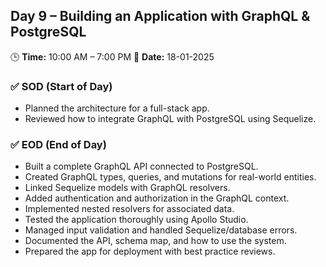 
## **Day 9 – Building an Application with GraphQL & PostgreSQL**

🕒 **Time:** 10:00 AM – 7:00 PM
📆 **Date:** 18-01-2025

### ✅ SOD (Start of Day)

* Planned the architecture for a full-stack app.
* Reviewed how to integrate GraphQL with PostgreSQL using Sequelize.

### ✅ EOD (End of Day)

* Built a complete GraphQL API connected to PostgreSQL.
* Created GraphQL types, queries, and mutations for real-world entities.
* Linked Sequelize models with GraphQL resolvers.
* Added authentication and authorization in the GraphQL context.
* Implemented nested resolvers for associated data.
* Tested the application thoroughly using Apollo Studio.
* Managed input validation and handled Sequelize/database errors.
* Documented the API, schema map, and how to use the system.
* Prepared the app for deployment with best practice reviews.

